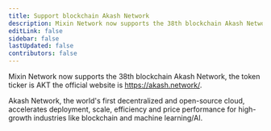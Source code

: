 ```yaml
---
title: Support blockchain Akash Network
description: Mixin Network now supports the 38th blockchain Akash Network.
editLink: false
sidebar: false
lastUpdated: false
contributors: false
---
```


Mixin Network now supports the 38th blockchain Akash Network, the token ticker is AKT the official website is https://akash.network/.

Akash Network, the world's first decentralized and open-source cloud, accelerates deployment, scale, efficiency and price performance for high-growth industries like blockchain and machine learning/AI.